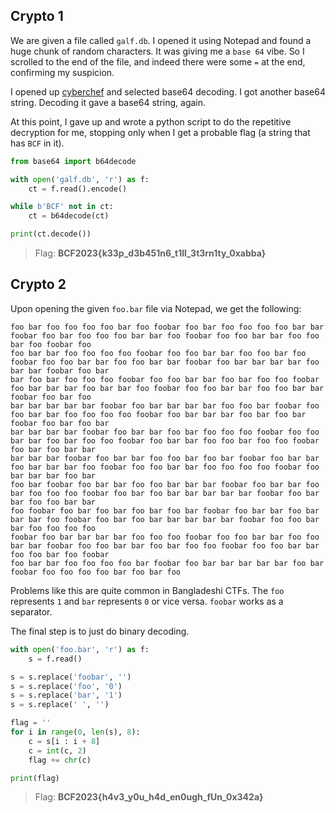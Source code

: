 ## Crypto 1
We are given a file called `galf.db`. I opened it using Notepad and found a huge chunk of random characters. It was giving me a `base 64` vibe. So I scrolled to the end
of the file, and indeed there were some `=` at the end, confirming my suspicion. 

I opened up [cyberchef](https://gchq.github.io/CyberChef/) and selected base64 decoding. I got another base64 string. Decoding it gave a base64 string, again.

At this point, I gave up and wrote a python script to do the repetitive decryption for me, stopping only when I get a probable flag (a string that has `BCF` in it).
```python
from base64 import b64decode

with open('galf.db', 'r') as f:
    ct = f.read().encode()

while b'BCF' not in ct:
    ct = b64decode(ct)

print(ct.decode())
```
> Flag: **BCF2023{k33p_d3b451n6_t1ll_3t3rn1ty_0xabba}**

## Crypto 2
Upon opening the given `foo.bar` file via Notepad, we get the following:
```
foo bar foo foo foo foo bar foo foobar foo bar foo foo foo foo bar bar foobar foo bar foo foo foo bar bar foo foobar foo foo bar bar foo foo bar foo foobar foo
foo bar bar foo foo foo foo foobar foo foo bar bar foo foo bar foo foobar foo foo bar bar foo foo bar bar foobar foo bar bar bar bar foo bar bar foobar foo bar
bar foo bar foo foo foo foobar foo foo bar bar foo bar foo foo foobar foo bar bar bar foo bar bar foo foobar foo foo bar bar foo foo bar bar foobar foo bar foo
bar bar bar bar bar foobar foo bar bar bar bar foo foo bar foobar foo foo bar bar foo foo foo foo foobar foo bar bar bar foo bar foo bar foobar foo bar foo bar
bar bar bar bar foobar foo bar bar foo bar foo foo foo foobar foo foo bar bar foo bar foo foo foobar foo bar bar foo foo bar foo foo foobar foo bar foo bar bar
bar bar bar foobar foo bar bar foo foo bar foo bar foobar foo bar bar foo bar bar bar foo foobar foo foo bar bar foo foo foo foo foobar foo bar bar bar foo bar
foo bar foobar foo bar bar foo foo bar bar bar foobar foo bar bar foo bar foo foo foo foobar foo bar foo bar bar bar bar bar foobar foo bar bar foo foo bar bar
foo foobar foo bar foo bar foo bar foo bar foobar foo bar bar foo bar bar bar foo foobar foo bar foo bar bar bar bar bar foobar foo foo bar bar foo foo foo foo
foobar foo bar bar bar bar foo foo foo foobar foo foo bar bar foo foo bar bar foobar foo foo bar bar foo bar foo foo foobar foo foo bar bar foo foo bar foo foobar
foo bar bar foo foo foo foo bar foobar foo bar bar bar bar bar foo bar foobar foo foo foo foo bar foo bar foo 
```
Problems like this are quite common in Bangladeshi CTFs. The `foo` represents `1` and `bar` represents `0` or vice versa. `foobar` works as a separator.

The final step is to just do binary decoding.
```python
with open('foo.bar', 'r') as f:
    s = f.read()

s = s.replace('foobar', '')
s = s.replace('foo', '0')
s = s.replace('bar', '1')
s = s.replace(' ', '')

flag = ''
for i in range(0, len(s), 8):
    c = s[i : i + 8]
    c = int(c, 2)
    flag += chr(c)

print(flag)
```
> Flag: **BCF2023{h4v3_y0u_h4d_en0ugh_fUn_0x342a}**
